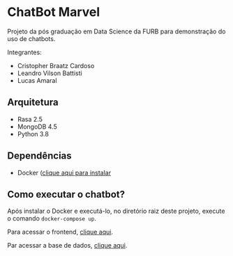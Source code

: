 # ChatBot Marvel

Projeto da pós graduação em Data Science da FURB para demonstração do uso de chatbots.

Integrantes:
- Cristopher Braatz Cardoso
- Leandro Vilson Battisti
- Lucas Amaral

## Arquitetura

- Rasa 2.5
- MongoDB 4.5
- Python 3.8

## Dependências

- Docker ([clique aqui para instalar](https://www.docker.com/products/docker-desktop)

## Como executar o chatbot?

Após instalar o Docker e executá-lo, no diretório raiz deste projeto, execute o comando `docker-compose up`.

Para acessar o frontend, [clique aqui](http://localhost:8000).

Par acessar a base de dados, [clique aqui](http://localhost:8081).
